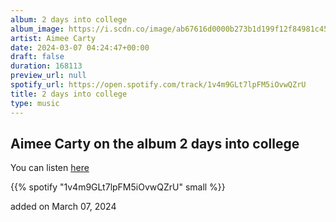 ```yaml
---
album: 2 days into college
album_image: https://i.scdn.co/image/ab67616d0000b273b1d199f12f84981c4572fb1f
artist: Aimee Carty
date: 2024-03-07 04:24:47+00:00
draft: false
duration: 168113
preview_url: null
spotify_url: https://open.spotify.com/track/1v4m9GLt7lpFM5iOvwQZrU
title: 2 days into college
type: music
---
```



## Aimee Carty on the album 2 days into college

You can listen [here](https://open.spotify.com/track/1v4m9GLt7lpFM5iOvwQZrU)

{{% spotify "1v4m9GLt7lpFM5iOvwQZrU" small %}}

added on March 07, 2024